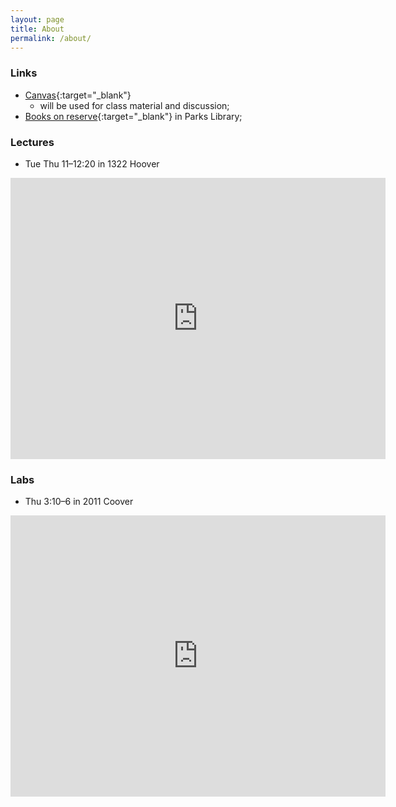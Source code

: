 ```yaml
---
layout: page
title: About
permalink: /about/
---
```


### Links 

* [Canvas][canvas]{:target="_blank"}
   - will be used for class material and discussion; 
* [Books on reserve][reserve]{:target="_blank"} in Parks Library;

[reserve]:http://app.lib.iastate.edu.proxy.lib.iastate.edu/reserve/courselist.php?curCourseid=28581
[canvas]: https://canvas.iastate.edu/

### Lectures

* Tue Thu 11–12:20 in 1322 Hoover


<iframe src="https://www.google.com/maps/embed?pb=!1m18!1m12!1m3!1d2963.7703893904145!2d-93.65337258484193!3d42.026657864083774!2m3!1f0!2f0!3f0!3m2!1i1024!2i768!4f13.1!3m3!1m2!1s0x87ee70a595b33dd9%3A0xa5aab0b43b3ef265!2sHoover%20Hall%2C%20528%20Bissell%20Rd%2C%20Ames%2C%20IA%2050012!5e0!3m2!1sen!2sus!4v1577052155178!5m2!1sen!2sus" width="600" height="450" frameborder="0" style="border:0;" allowfullscreen=""></iframe>


### Labs

* Thu 3:10–6 in 2011 Coover

<iframe src="https://www.google.com/maps/embed?pb=!1m18!1m12!1m3!1d1481.8350052977557!2d-93.65192470763411!3d42.028810979108556!2m3!1f0!2f0!3f0!3m2!1i1024!2i768!4f13.1!3m3!1m2!1s0x87ee70a51523ae41%3A0x763ad7d22f6cee62!2sCoover+Hall!5e0!3m2!1sen!2sus!4v1514994571351" width="600" height="450" frameborder="0" style="border:0" allowfullscreen></iframe>
